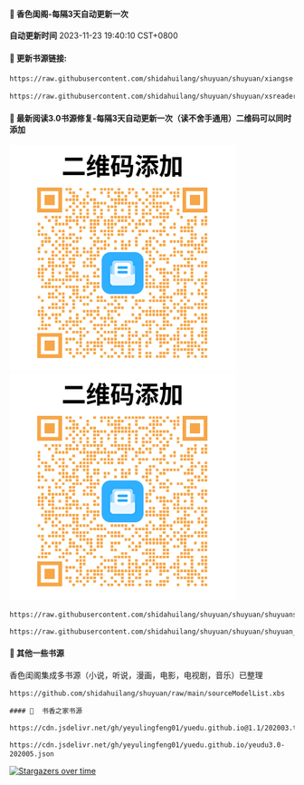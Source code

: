#### 🚩 香色闺阁-每隔3天自动更新一次

**自动更新时间** 2023-11-23 19:40:10 CST+0800

#### 🚩 更新书源链接:
 ``` bash
https://raw.githubusercontent.com/shidahuilang/shuyuan/shuyuan/xiangse.xbs

 ```
 ``` bash
https://raw.githubusercontent.com/shidahuilang/shuyuan/shuyuan/xsreader/new/resources.txt
 ```


#### 🚩 最新阅读3.0书源修复-每隔3天自动更新一次（读不舍手通用）二维码可以同时添加

![shuyuans.png](img/shuyuans.PNG) ![shuyuan.png](img/shuyuan.PNG
)
```
https://raw.githubusercontent.com/shidahuilang/shuyuan/shuyuan/shuyuans_data.json
```
```
https://raw.githubusercontent.com/shidahuilang/shuyuan/shuyuan/shuyuan_data.json
```
#### 🚩 其他一些书源
香色闺阁集成多书源（小说，听说，漫画，电影，电视剧，音乐）已整理
```
https://github.com/shidahuilang/shuyuan/raw/main/sourceModelList.xbs
```
```
#### 🚩  书香之家书源
```
```
https://cdn.jsdelivr.net/gh/yeyulingfeng01/yuedu.github.io@1.1/202003.txt
```
```
https://cdn.jsdelivr.net/gh/yeyulingfeng01/yuedu.github.io/yeudu3.0-202005.json
```

[![Stargazers over time](https://starchart.cc/shidahuilang/shuyuan.svg)](https://starchart.cc/shidahuilang/shuyuan)

